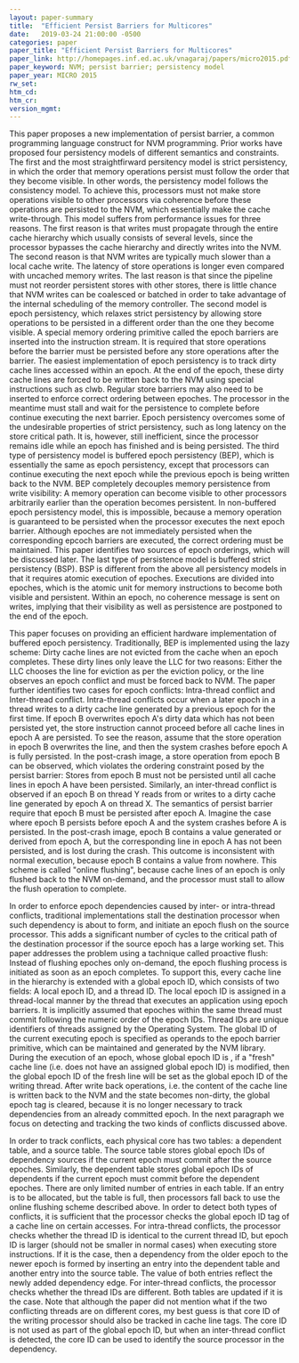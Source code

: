```yaml
---
layout: paper-summary
title:  "Efficient Persist Barriers for Multicores"
date:   2019-03-24 21:00:00 -0500
categories: paper
paper_title: "Efficient Persist Barriers for Multicores"
paper_link: http://homepages.inf.ed.ac.uk/vnagaraj/papers/micro2015.pdf
paper_keyword: NVM; persist barrier; persistency model
paper_year: MICRO 2015
rw_set: 
htm_cd: 
htm_cr: 
version_mgmt: 
---
```


This paper proposes a new implementation of persist barrier, a common programming language construct for NVM programming. 
Prior works have proposed four persistency models of different semantics and constraints. The first and the most straightfirward
persitency model is strict persistency, in which the order that memory operations persist must follow the order that they
become visible. In other words, the persistency model follows the consistency model. To achieve this, processors must
not make store operations visible to other processors via coherence before these operations are persisted to the NVM, which 
essentially make the cache write-through. This model suffers from performance issues for three reasons. The first reason is that
writes must propagate through the entire cache hierarchy which usually consists of several levels, since the processor 
bypasses the cache hierarchy and directly writes into the NVM. The second reason is that NVM writes are typically much slower
than a local cache write. The latency of store operations is longer even compared with uncached memory writes. The last reason
is that since the pipeline must not reorder persistent stores with other stores, there is little chance that NVM writes 
can be coalesced or batched in order to take advantage of the internal scheduling of the memory controller. The second model is 
epoch persistency, which relaxes strict persistency by allowing store operations to be persisted in a different order than
the one they become visible. A special memory ordering primitive called the epoch barriers are inserted into the instruction 
stream. It is required that store operations before the barrier must be persisted before any store operations after the 
barrier. The easiest implementation of epoch persistency is to track dirty cache lines accessed within an epoch. At the end 
of the epoch, these dirty cache lines are forced to be written back to the NVM using special instructions such as clwb.
Regular store barriers may also need to be inserted to enforce correct ordering between epoches. The processor in the meantime
must stall and wait for the persistence to complete before continue executing the next barrier. Epoch persistency overcomes
some of the undesirable properties of strict persistency, such as long latency on the store critical path. It is, however,
still inefficient, since the processor remains idle while an epoch has finished and is being persisted. The third type 
of persistency model is buffered epoch persistency (BEP), which is essentially the same as epoch persistency, except that 
processors can continue executing the next epoch while the previous epoch is being written back to the NVM. BEP completely
decouples memory persistence from write visibility: A memory operation can become visible to other processors arbitrarily
earlier than the operation becomes persistent. In non-buffered epoch persistency model, this is impossible, because a memory
operation is guaranteed to be persisted when the processor executes the next epoch barrier. Although epoches are not immediately
persisted when the corresponding epcoch barriers are executed, the correct ordering must be maintained. This paper identifies two
sources of epoch orderings, which will be discussed later. The last type of persistence model is buffered strict persistency (BSP).
BSP is different from the above all persistency models in that it requires atomic execution of epoches. Executions are divided
into epoches, which is the atomic unit for memory instructions to become both visible and persistent. Within an epoch, no 
coherence message is sent on writes, implying that their visibility as well as persistence are postponed to the end of the 
epoch.

This paper focuses on providing an efficient hardware implementation of buffered epoch persistency. Traditionally, BEP
is implemented using the lazy scheme: Dirty cache lines are not evicted from the cache when an epoch completes. These 
dirty lines only leave the LLC for two reasons: Either the LLC chooses the line for eviction as per the eviction policy,
or the line observes an epoch conflict and must be forced back to NVM. The paper further identifies two cases for epoch
conflicts: Intra-thread conflict and Inter-thread conflict. Intra-thread conflicts occur when a later epoch in a thread
writes to a dirty cache line generated by a previous epoch for the first time. If epoch B overwrites epoch A's dirty data
which has not been persisted yet, the store instruction cannot proceed before all cache lines in epoch A are persisted.
To see the reason, assume that the store operation in epoch B overwrites the line, and then the system crashes before epoch
A is fully persisted. In the post-crash image, a store operation from epoch B can be observed, which violates the ordering
constraint posed by the persist barrier: Stores from epoch B must not be persisted until all cache lines in epoch A have
been persisted. Similarly, an inter-thread conflict is observed if an epoch B on thread Y reads from or writes to a
dirty cache line generated by epoch A on thread X. The semantics of persist barrier require that epoch B must be persisted
after epoch A. Imagine the case where epoch B persists before epoch A and the system crashes before A is persisted. In 
the post-crash image, epoch B contains a value generated or derived from epoch A, but the corresponding line in epoch A
has not been persisted, and is lost during the crash. This outcome is inconsistent with normal execution, because epoch
B contains a value from nowhere. This scheme is called "online flushing", because cache lines of an epoch is only flushed
back to the NVM on-demand, and the processor must stall to allow the flush operation to complete.

In order to enforce epoch dependencies caused by inter- or intra-thread conflicts, traditional implementations stall
the destination processor when such dependency is about to form, and initiate an epoch flush on the source processor.
This adds a significant number of cycles to the critical path of the destination processor if the source epoch has a large
working set. This paper addresses the problem using a tachnique called proactive flush: Instead of flushing epoches 
only on-demand, the epoch flushing process is initiated as soon as an epoch completes. To support this, every cache line
in the hierarchy is extended with a global epoch ID, which consists of two fields: A local epoch ID, and a thread ID.
The local epoch ID is assigned in a thread-local manner by the thread that executes an application using epoch barriers. 
It is implicitly assumed that epoches within the same thread must commit following the numeric order of the epoch IDs. Thread IDs
are unique identifiers of threads assigned by the Operating System. The global ID of the current executing epoch is specified
as operands to the epoch barrier primitive, which can be maintained and generated by the NVM library. During the execution 
of an epoch, whose global epoch ID is , if a "fresh" cache line (i.e. does not have an assigned global epoch ID) is modified, 
then the global epoch ID of the fresh line will be set as the global epoch ID of the writing thread. After write back operations,
i.e. the content of the cache line is written back to the NVM and the state becomes non-dirty, the global epoch tag is cleared,
because it is no longer necessary to track dependencies from an already committed epoch. In the next paragraph 
we focus on detecting and tracking the two kinds of conflicts discussed above. 

In order to track conflicts, each physical core has two tables: a dependent table, and a source table. The source table stores
global epoch IDs of dependency sources if the current epoch must commit after the source epoches. Similarly, the dependent table 
stores global epoch IDs of dependents if the current epoch must commit before the dependent epoches. There are only limited
number of entries in each table. If an entry is to be allocated, but the table is full, then processors fall back to use
the online flushing scheme described above. In order to detect both types of conflicts, it is sufficient that the processor 
checks the global epoch ID tag of a cache line on certain accesses. For intra-thread conflicts, the processor checks whether 
the thread ID is identical to the current thread ID, but epoch ID is larger (should not be smaller in normal cases) when 
executing store instructions. If it is the case, then a dependency from the older epoch to the newer epoch is formed by inserting
an entry into the dependent table and another entry into the source table. The value of both entries reflect the newly
added dependency edge. For inter-thread conflicts, the processor checks whether the thread IDs are different. Both tables 
are updated if it is the case. Note that although the paper did not mention what if the two conflicting threads are on
different cores, my best guess is that core ID of the writing processor should also be tracked in cache line tags. The core
ID is not used as part of the global epoch ID, but when an inter-thread conflict is detected, the core ID can be used 
to identify the source processor in the dependency. 